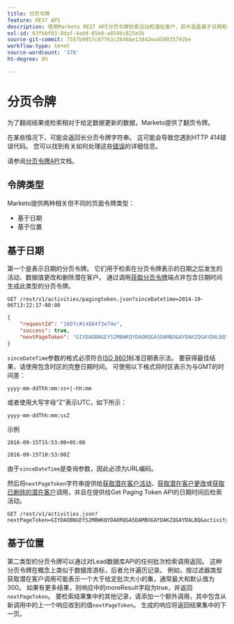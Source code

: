 ```yaml
---
title: 分页令牌
feature: REST API
description: 使用Marketo REST API分页令牌检索活动和潜在客户，其中涵盖基于日期和基于位置的令牌、ISO 8601 sinceDatetime和414错误。
exl-id: 63fbbf03-8daf-4add-85b0-a8546c825e5b
source-git-commit: 7557b9957c87f63c2646be13842ea450035792be
workflow-type: tm+mt
source-wordcount: '370'
ht-degree: 0%

---
```


# 分页令牌

为了翻阅结果或检索相对于给定数据更新的数据，Marketo提供了翻页令牌。

在某些情况下，可能会返回长分页令牌字符串。 这可能会导致您遇到HTTP 414错误代码。 您可以找到有关如何处理这些[错误](error-codes.md)的详细信息。

请参阅[分页令牌API](https://developer.adobe.com/marketo-apis/api/mapi/#tag/Activities/operation/getActivitiesPagingTokenUsingGET)文档。

## 令牌类型

Marketo提供两种相关但不同的页面令牌类型：

- 基于日期
- 基于位置

## 基于日期

第一个是表示日期的分页令牌。 它们用于检索在分页令牌表示的日期之后发生的活动、数据值更改和删除潜在客户。 通过调用[获取分页令牌](https://developer.adobe.com/marketo-apis/api/mapi/#tag/Activities/operation/getActivitiesPagingTokenUsingGET)端点并包含日期时间生成此类型的分页令牌。

```
GET /rest/v1/activities/pagingtoken.json?sinceDatetime=2014-10-06T13:22:17-08:00
```

```json
{
    "requestId": "1607c#14884f3e74e",
    "success": true,
    "nextPageToken": "GIYDAOBNGEYS2MBWKQYDAORQGA5DAMBOGAYDAKZQGAYDALBQ"
}
```

`sinceDateTime`参数的格式必须符合[ISO 8601](https://en.wikipedia.org/wiki/ISO_8601)标准日期表示法。 要获得最佳结果，请使用包含时区的完整日期时间。 可使用以下格式将时区表示为与GMT的时间差：

`yyyy-mm-ddThh:mm:ss+|-hh:mm`

或者使用大写字母“Z”表示UTC，如下所示：

`yyyy-mm-ddThh:mm:ssZ`

示例

`2016-09-15T15:53:00+05:00`

`2016-09-15T10:53:00Z`

由于`sinceDateTime`是查询参数，因此必须为URL编码。

然后将`nextPageToken`字符串提供给[获取潜在客户活动](https://developer.adobe.com/marketo-apis/api/mapi/#tag/Activities/operation/getLeadActivitiesUsingGET)、[获取潜在客户更改](https://developer.adobe.com/marketo-apis/api/mapi/#tag/Activities/operation/getLeadChangesUsingGET)或[获取已删除的潜在客户](https://developer.adobe.com/marketo-apis/api/mapi/#tag/Activities/operation/getDeletedLeadsUsingGET)调用，并且在提供给Get Paging Token API的日期时间后检索活动。

```
GET /rest/v1/activities.json?nextPageToken=GIYDAOBNGEYS2MBWKQYDAORQGA5DAMBOGAYDAKZQGAYDALBQ&activityTypeIds=1&activityTypeIds=12
```

## 基于位置

第二类型的分页令牌可以通过对Lead数据库API的任何批次检索调用返回。 这种分页令牌在概念上类似于数据库游标，后者允许遍历记录。 例如，按过滤器类型获取潜在客户调用可能表示一个大于给定批次大小的集，通常最大和默认值为300。 如果有更多结果，则响应中的moreResult字段为true，并返回`nextPageToken`。 要检索结果集中的其他记录，请添加一个额外调用，其中包含从新调用中的上一个响应收到的值`nextPageToken`。 生成的响应将返回结果集中的下一页。
